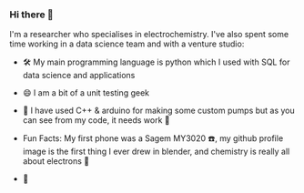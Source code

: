 ### Hi there 👋
I'm a researcher who specialises in electrochemistry. I've also spent some time working in a data science team and with a venture studio:
- 🛠️ My main programming language is python which I used with SQL for data science and applications
- 😄 I am a bit of a unit testing geek
- 🌱 I have used C++ & arduino for making some custom pumps but as you can see from my code, it needs work 🤖

- Fun Facts: My first phone was a Sagem MY3020 ☎️, my github profile image is the first thing I ever drew in blender, and chemistry is really all about electrons 🧪

- 🖖
<!--
- 📫 How to reach me: https://glowe691.github.io/DrGLowe/
**glowe691/glowe691** is a ✨ _special_ ✨ repository because its `README.md` (this file) appears on your GitHub profile.
- 🌱 I am starting to play with golang and Julia
- 🔋 I am hope to use electrochemistry, data science and programming for sustianabile chemistry projects ♻️
Here are some ideas to get you started:

- 🔭 I’m currently working on ...
- 👯 I’m looking to collaborate on ...
- 🤔 I’m looking for help with ...
- 💬 Ask me about ...
- 📫 How to reach me: ...
- 😄 Pronouns: ...
- ⚡ Fun fact: ...
-->
